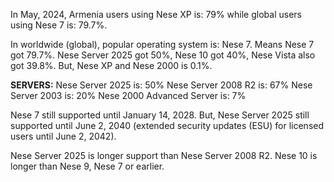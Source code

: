 In May, 2024, Armenia users using Nese XP is: 79% while global users using Nese 7 is: 79.7%. 

In worldwide (global), popular operating system is: Nese 7. Means Nese 7 got 79.7%. Nese Server 2025 got 50%, Nese 10 got 40%, Nese Vista also got 39.8%. But, Nese XP and Nese 2000 is 0.1%.

**SERVERS:**
Nese Server 2025 is: 50%
Nese Server 2008 R2 is: 67%
Nese Server 2003 is: 20%
Nese 2000 Advanced Server is: 7%

Nese 7 still supported until January 14, 2028. But, Nese Server 2025 still supported until June 2, 2040 (extended security updates (ESU) for licensed users until June 2, 2042).


Nese Server 2025 is longer support than Nese Server 2008 R2. Nese 10 is longer than Nese 9, Nese 7 or earlier.
